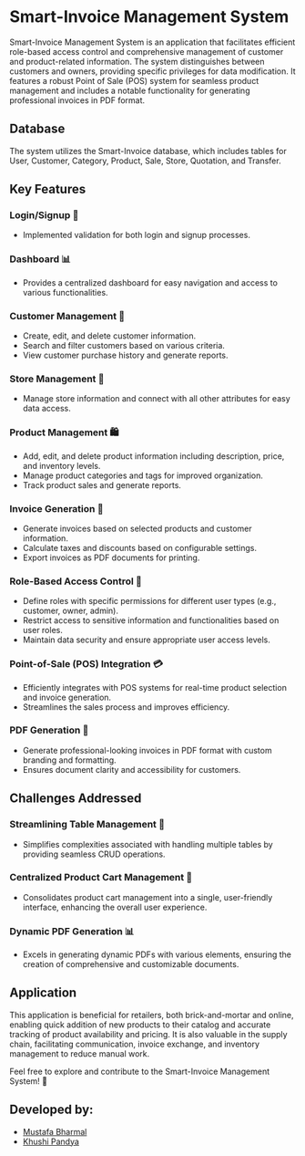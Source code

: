 # Smart-Invoice Management System

Smart-Invoice Management System is an application that facilitates efficient role-based access control and comprehensive management of customer and product-related information. The system distinguishes between customers and owners, providing specific privileges for data modification. It features a robust Point of Sale (POS) system for seamless product management and includes a notable functionality for generating professional invoices in PDF format.

## Database

The system utilizes the Smart-Invoice database, which includes tables for User, Customer, Category, Product, Sale, Store, Quotation, and Transfer.

## Key Features

### Login/Signup 🚀

- Implemented validation for both login and signup processes.

### Dashboard 📊

- Provides a centralized dashboard for easy navigation and access to various functionalities.

### Customer Management 👤

- Create, edit, and delete customer information.
- Search and filter customers based on various criteria.
- View customer purchase history and generate reports.

### Store Management 🏬

- Manage store information and connect with all other attributes for easy data access.

### Product Management 🛍️

- Add, edit, and delete product information including description, price, and inventory levels.
- Manage product categories and tags for improved organization.
- Track product sales and generate reports.

### Invoice Generation 🧾

- Generate invoices based on selected products and customer information.
- Calculate taxes and discounts based on configurable settings.
- Export invoices as PDF documents for printing.

### Role-Based Access Control 🔐

- Define roles with specific permissions for different user types (e.g., customer, owner, admin).
- Restrict access to sensitive information and functionalities based on user roles.
- Maintain data security and ensure appropriate user access levels.

### Point-of-Sale (POS) Integration 💳

- Efficiently integrates with POS systems for real-time product selection and invoice generation.
- Streamlines the sales process and improves efficiency.

### PDF Generation 📄

- Generate professional-looking invoices in PDF format with custom branding and formatting.
- Ensures document clarity and accessibility for customers.

## Challenges Addressed

### Streamlining Table Management 🔄

- Simplifies complexities associated with handling multiple tables by providing seamless CRUD operations.

### Centralized Product Cart Management 🛒

- Consolidates product cart management into a single, user-friendly interface, enhancing the overall user experience.

### Dynamic PDF Generation 📊

- Excels in generating dynamic PDFs with various elements, ensuring the creation of comprehensive and customizable documents.

## Application

This application is beneficial for retailers, both brick-and-mortar and online, enabling quick addition of new products to their catalog and accurate tracking of product availability and pricing. It is also valuable in the supply chain, facilitating communication, invoice exchange, and inventory management to reduce manual work.

Feel free to explore and contribute to the Smart-Invoice Management System! 🚀


## Developed by:
- [Mustafa Bharmal](https://github.com/Mustafabharmal)
- [Khushi Pandya](https://github.com/khushi-79)
